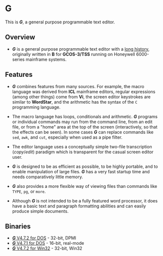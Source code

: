 # G

This is ***G***, a general purpose programmable text editor.

## Overview

* ***G*** is a general purpose programmable text editor with a
 [long history](https://github.com/johnsonjh/g/blob/master/HISTORY.md),
 originally written in **B** for **GCOS-3/TSS** running on Honeywell
 6000-series mainframe systems.

## Features

* ***G*** combines features from many sources. For example, the macro
  language was derived from **ICL** mainframe editors, regular expressions
  (among other things) come from **Vi**, the screen editor keystrokes
  are similar to **WordStar**, and the arithmetic has the syntax of the
  `C` programming language.

* The macro language has loops, conditionals and arithmetic. ***G*** programs
  or individual commands may run from the command line, from an edit file, or 
  from a "home" area at the top of the screen (interactively, so that the
  effects can be seen). In some cases ***G*** can replace commands like `sed`,
  `awk`, and `cut`, especially when used as a pipe filter.

* The editor language uses a conceptually simple two-file transcription
  (*copy*/*edit*) paradigm which is transparent for the casual screen editor user.

* ***G*** is designed to be as efficient as possible, to be highly portable, and
  to enable manipulation of large files. ***G*** has a very fast startup time and
  needs comparatively little memory.

* ***G*** also provides a more flexible way of viewing files than commands like
  `TYPE`, `pg`, or `more`.

* Although ***G*** is not intended to be a fully featured word processor, it does
  have a basic text and paragraph formatting abilities and can easily produce simple
  documents.

## Binaries

* [***G***  V4.7.2 for DOS](https://github.com/johnsonjh/g/raw/master/bin/DOS/g472.exe) - 32-bit, DPMI
* [***G***  V4.7.1 for DOS](https://github.com/johnsonjh/g/raw/master/bin/DOS/g471.exe) - 16-bit, real-mode
* [***G***  V4.7.2 for Win32](https://github.com/johnsonjh/g/raw/master/bin/WIN32/g472.exe) - 32-bit, Win32
